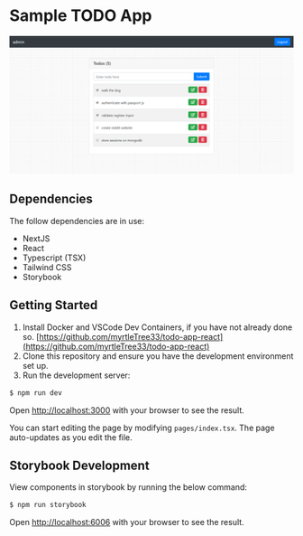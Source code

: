 Sample TODO App
================

![](todo-app.png "A sample screen of a TODO App")

## Dependencies

The follow dependencies are in use:

- NextJS
- React
- Typescript (TSX)
- Tailwind CSS
- Storybook


## Getting Started

1. Install Docker and VSCode Dev Containers, if you have not already done so. [https://github.com/myrtleTree33/todo-app-react](https://github.com/myrtleTree33/todo-app-react)
2. Clone this repository and ensure you have the development environment set up.
3. Run the development server:

```bash
$ npm run dev
```

Open [http://localhost:3000](http://localhost:3000) with your browser to see the result.

You can start editing the page by modifying `pages/index.tsx`. The page auto-updates as you edit the file.


## Storybook Development

View components in storybook by running the below command:

```bash
$ npm run storybook
```

Open [http://localhost:6006](http://localhost:6006) with your browser to see the result.
